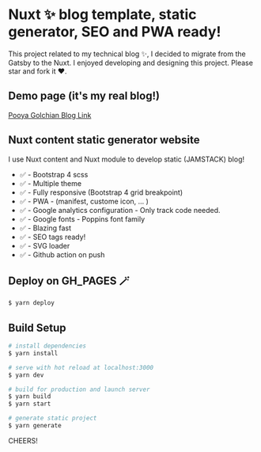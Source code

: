 # Nuxt ✨ blog template, static generator, SEO and PWA ready!

This project related to my technical blog ✨, I decided to migrate from the Gatsby to the Nuxt.
I enjoyed developing and designing this project. Please star and fork it ♥️.

## Demo page (it's my real blog!)

[Pooya Golchian Blog Link](https://pooyagolchian.com)

## Nuxt content static generator website

I use Nuxt content and Nuxt module to develop static (JAMSTACK) blog!

- ✅ - Bootstrap 4 scss
- ✅ - Multiple theme
- ✅ - Fully responsive (Bootstrap 4 grid breakpoint)
- ✅ - PWA - (manifest, custome icon, ... )
- ✅ - Google analytics configuration - Only track code needed.
- ✅ - Google fonts - Poppins font family
- ✅ - Blazing fast
- ✅ - SEO tags ready!
- ✅ - SVG loader
- ✅ - Github action on push

## Deploy on GH_PAGES 🪄

```bash
$ yarn deploy
```

## Build Setup

```bash
# install dependencies
$ yarn install

# serve with hot reload at localhost:3000
$ yarn dev

# build for production and launch server
$ yarn build
$ yarn start

# generate static project
$ yarn generate
```

CHEERS!
